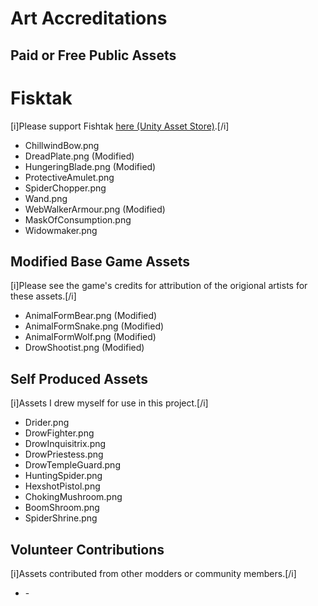 # Art Accreditations

## Paid or Free Public Assets
# Fisktak
[i]Please support Fishtak [here (Unity Asset Store)](https://assetstore.unity.com/packages/2d/gui/icons/free-fantasy-items-253853).[/i]
<ul>
	<li>ChillwindBow.png</li>
	<li>DreadPlate.png (Modified)</li>
	<li>HungeringBlade.png (Modified)</li>
	<li>ProtectiveAmulet.png</li>
	<li>SpiderChopper.png</li>
	<li>Wand.png</li>
	<li>WebWalkerArmour.png (Modified)</li>
	<li>MaskOfConsumption.png</li>
	<li>Widowmaker.png</li>
</ul>

## Modified Base Game Assets
[i]Please see the game's credits for attribution of the origional artists for these assets.[/i]
<ul>
	<li>AnimalFormBear.png (Modified)</li>
	<li>AnimalFormSnake.png (Modified)</li>
	<li>AnimalFormWolf.png (Modified)</li>
	<li>DrowShootist.png (Modified)</li>
</ul>

## Self Produced Assets
[i]Assets I drew myself for use in this project.[/i]
<ul>
	<li>Drider.png</li>
	<li>DrowFighter.png</li>
	<li>DrowInquisitrix.png</li>
	<li>DrowPriestess.png</li>
	<li>DrowTempleGuard.png</li>
	<li>HuntingSpider.png</li>
	<li>HexshotPistol.png</li>
	<li>ChokingMushroom.png</li>
	<li>BoomShroom.png</li>
	<li>SpiderShrine.png</li>
</ul>

## Volunteer Contributions
[i]Assets contributed from other modders or community members.[/i]
<ul>
	<li>-</li>
</ul>
